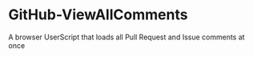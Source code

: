 
# GitHub-ViewAllComments

A browser UserScript that loads all Pull Request and Issue comments at once

